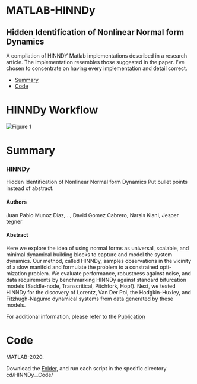 <p align="center">

# MATLAB-HINNDy

## Hidden Identification of Nonlinear Normal form Dynamics 

A compilation of HINNDY Matlab implementations described in a research article. The implementation resembles those suggested in the paper. I've chosen to concentrate on having every implementation and detail correct.

* [Summary](#Summary)
* [Code](#Code)

# HINNDy Workflow

![Figure 1](https://user-images.githubusercontent.com/67231886/216831134-8c8a00b7-ed6d-43b1-974b-f3de3f376b19.png)

# Summary

### HINNDy
Hidden Identification of Nonlinear Normal form Dynamics
Put bullet points instead of abstract. 
#### Authors
Juan Pablo Munoz Diaz,..., David Gomez Cabrero, Narsis Kiani, Jesper tegner

#### Abstract

Here we explore the idea of using normal forms as universal, scalable, and minimal dynamical building blocks to capture and model the system dynamics. Our method, called HINNDy, samples observations in the vicinity of a slow manifold and formulate the problem to a constrained opti- mization problem. We evaluate performance, robustness against noise, and data requirements by benchmarking HINNDy against standard bifurcation models (Saddle-node, Transcritical, Pitchfork, Hopf). Next, we tested HINNDy for the discovery of Lorentz, Van Der Pol, the Hodgkin-Huxley, and Fitzhugh-Nagumo dynamical systems from data generated by these models.

For additional information, please refer to the [Publication](https://github.com/munozdjp/HINNDY/tree/main/HINNDy__Code)

  
# Code
  
MATLAB-2020.

Download the [Folder](https://github.com/munozdjp/HINNDy-/tree/main/HINNDy__Code), and run each script in the specific directory cd/HINNDy__Code/<script>

The scripts generates the results for 
  * Prediction of Learned Variable
  * Noise analysis. 
  
Saddle-node bifurcation:
* [Code SaddleNode](https://github.com/munozdjp/HINNDy-/blob/main/HINNDy__Code/SaddleNodeLeft2Rigth.m)
  
Pithchfork-bifurcation:
* [Code Pitchfork](https://github.com/munozdjp/HINNDy-/blob/main/HINNDy__Code/Hopf_fit_withobservedVariablesNonNormal.m)

Hopf-Bifurcation:
* [Code Hopf](https://github.com/munozdjp/HINNDy-/blob/main/HINNDy__Code/Hopf_fit_withobservedVariablesNonNormal.m)

Hodking-Huxley
* [Code Hodking-Huxley Dynamical model](https://github.com/munozdjp/HINNDy-/blob/main/HINNDy__Code/hodg_Hux_fit_ObservedVariables.m)

Fitzhugh-Nagumo
* [Code Fitzhugh-Nagumo Dynamical Model](https://github.com/munozdjp/HINNDy-/blob/main/HINNDy__Code/Fitz_Nagumo2th_fit_ObservedVariables.m)



# Contributing
Simply fork the repository and make the appropriate changes to contribute to HINNDy. Once complete, send a pull request and we will evaluate your contributions.

# License
HINNDy is the GOV License. Refer to LICENSE for additional details.



